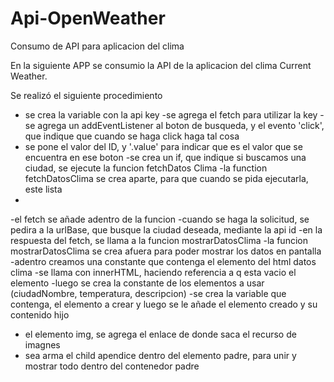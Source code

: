 # Api-OpenWeather
Consumo de API para aplicacion del clima

En la siguiente APP se consumio la API de la aplicacion del clima Current Weather.

Se realizó el siguiente procedimiento

- se crea la variable con la api key
-se agrega el fetch para utilizar la key
-se agrega un addEventListener al boton de busqueda, y el evento 'click', que indique que cuando se haga click haga tal cosa
- se pone el valor del ID, y '.value' para indicar que es el valor que se encuentra en ese boton
-se crea un if, que indique si buscamos una ciudad, se ejecute la funcion fetchDatos Clima
-la function fetchDatosClima  se crea aparte, para que cuando se pida ejecutarla, este lista
-
-el fetch se añade adentro de la funcion
    -cuando se haga la solicitud, se pedira a la urlBase, que busque la ciudad deseada, mediante la api id
-en la respuesta del fetch, se llama a la funcion mostrarDatosClima
-la funcion mostrarDatosClima se crea afuera para poder mostrar los datos en pantalla
-adentro creamos una constante que contenga el elemento del html datos clima
-se llama con innerHTML, haciendo referencia a q esta vacio el elemento
-luego se crea la constante de los elementos a usar (ciudadNombre, temperatura, descripcion)
-se crea la variable que contenga, el elemento a crear
y luego se le añade el elemento creado y su contenido hijo
- el elemento img, se agrega el enlace de donde saca el recurso de imagnes
- sea arma el child apendice dentro del elemento padre, para unir y mostrar todo dentro del contenedor padre
